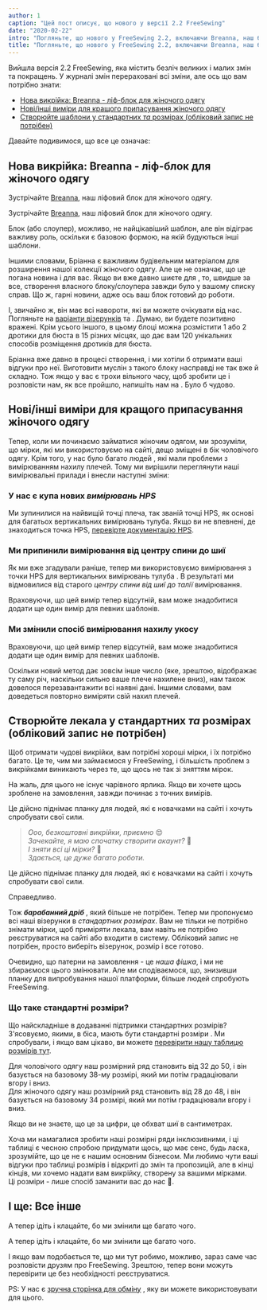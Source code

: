 ```yaml
---
author: 1
caption: "Цей пост описує, що нового у версії 2.2 FreeSewing"
date: "2020-02-22"
intro: "Погляньте, що нового у FreeSewing 2.2, включаючи Breanna, наш блок ліфів для жіночого одягу"
title: "Погляньте, що нового у FreeSewing 2.2, включаючи Breanna, наш блок ліфів для жіночого одягу"
---
```


Вийшла версія 2.2 FreeSewing, яка містить безліч великих і малих змін та покращень. У журналі змін [](https://github.com/freesewing/freesewing/blob/develop/CHANGELOG.md) перераховані всі зміни, але ось що вам потрібно знати:

 - [Нова викрійка: Breanna - ліф-блок для жіночого одягу](#new-pattern-breanna-is-a-bodice-block-for-womenswear)
 - [Нові/інші виміри для кращого припасування жіночого одягу](#newdifferent-measurements-to-better-suit-womenswear)
 - [Створюйте шаблони у стандартних *та* розмірах (обліковий запис не потрібен)](#generate-patterns-in-standard-sizes-no-account-required)

Давайте подивимося, що все це означає:

## Нова викрійка: Breanna - ліф-блок для жіночого одягу

Зустрічайте [Breanna](/designs/breanna/), наш ліфовий блок для жіночого одягу.

Зустрічайте [Breanna](/designs/breanna/), наш ліфовий блок для жіночого одягу.

Блок (або слоупер), можливо, не найцікавіший шаблон, але він відіграє важливу роль, оскільки є базовою формою, на якій будуються інші шаблони.

Іншими словами, Бріанна є важливим будівельним матеріалом для розширення нашої колекції жіночого одягу. Але це не означає, що це погана новина і для вас. Якщо ви вже давно шиєте для , то, швидше за все, створення власного блоку/слоупера завжди було у вашому списку справ. Що ж, гарні новини, адже ось ваш блок готовий до роботи.

І, звичайно ж, він має всі навороти, які ви можете очікувати від нас. Погляньте на [варіанти візерунків](/docs/designs/breanna/options/) та . Думаю, ви будете позитивно вражені. Крім усього іншого, в цьому блоці можна розмістити 1 або 2 дротики для бюста в 15 різних місцях, що дає вам 120 унікальних способів розміщення дротиків для бюста.

Бріанна вже давно в процесі створення, і ми хотіли б отримати ваші відгуки про неї. Виготовити муслін з такого блоку насправді не так вже й складно. Тож якщо у вас є трохи вільного часу, щоб зробити це і розповісти нам, як все пройшло, напишіть нам на . Було б чудово.


## Нові/інші виміри для кращого припасування жіночого одягу

Тепер, коли ми починаємо займатися жіночим одягом, ми зрозуміли, що мірки, які ми використовуємо на сайті, дещо зміщені в бік чоловічого одягу. Крім того, у нас було багато людей , які мали проблеми з вимірюванням нахилу плечей. Тому ми вирішили переглянути наші вимірювальні прилади і внесли наступні зміни:

### У нас є купа нових *вимірювань HPS*

Ми зупинилися на найвищій точці плеча, так званій точці HPS, як основі для багатьох вертикальних вимірювань тулуба. Якщо ви не впевнені, де знаходиться точка HPS, [перевірте документацію HPS](/docs/measurements/hps/).

### Ми припинили вимірювання від центру спини до шиї

Як ми вже згадували раніше, тепер ми використовуємо вимірювання з точки HPS для вертикальних вимірювань тулуба . В результаті ми відмовилися від старого *центру спини від шиї до талії* вимірювання.

Враховуючи, що цей вимір тепер відсутній, вам може знадобитися додати ще один вимір для певних шаблонів.

### Ми змінили спосіб вимірювання нахилу укосу

Враховуючи, що цей вимір тепер відсутній, вам може знадобитися додати ще один вимір для певних шаблонів.

Оскільки новий метод дає зовсім інше число (яке, зрештою, відображає ту саму річ, наскільки сильно ваше плече нахилене вниз), нам також довелося перезавантажити всі наявні дані. Іншими словами, вам доведеться повторно виміряти свій нахил плечей.

## Створюйте лекала у стандартних *та* розмірах (обліковий запис не потрібен)

Щоб отримати чудові викрійки, вам потрібні хороші мірки, і їх потрібно багато. Це те, чим ми займаємося у FreeSewing, і більшість проблем з викрійками виникають через те, що щось не так зі зняттям мірок.

На жаль, для цього не існує чарівного ярлика. Якщо ви хочете щось зроблене на замовлення, завжди починає з точних вимірів.

Це дійсно піднімає планку для людей, які є новачками на сайті і хочуть спробувати свої сили.

> *Ооо, безкоштовні викрійки, приємно* 😍  
> *Зачекайте, я маю спочатку створити акаунт?* 🤔  
> *І зняти всі ці мірки?* 😬  
> *Здається, це дуже багато роботи.*

Це дійсно піднімає планку для людей, які є новачками на сайті і хочуть спробувати свої сили.

Справедливо.

Тож __*барабанний дріб*__ , який більше не потрібен. Тепер ми пропонуємо всі наші візерунки в *стандартних розмірах*. Вам не тільки не потрібно знімати мірки, щоб приміряти лекала, вам навіть не потрібно реєструватися на сайті або входити в систему. Обліковий запис не потрібен, просто виберіть візерунок, розмір і все готово.

Очевидно, що патерни на замовлення - це *наша фішка*, і ми не збираємося цього змінювати. Але ми сподіваємося, що, знизивши планку для випробування нашої платформи, більше людей спробують FreeSewing.

### Що таке стандартні розміри?

Що найскладніше в додаванні підтримки стандартних розмірів? З'ясовуємо, якими, в біса, мають бути стандартні розміри . Ми спробували, і якщо вам цікаво, ви можете [перевірити нашу таблицю розмірів тут](/sizes/).

Для чоловічого одягу наш розмірний ряд становить від 32 до 50, і він базується на базовому 38-му розмірі, який ми потім градаціювали вгору і вниз.  
Для жіночого одягу наш розмірний ряд становить від 28 до 48, і він базується на базовому 34 розмірі, який ми потім градаціювали вгору і вниз.

<Note>

Якщо ви не знаєте, що це за цифри, це обхват шиї в сантиметрах.

</Note>

Хоча ми намагалися зробити наші розмірні ряди інклюзивними, і ці таблиці є чесною спробою придумати щось, що має сенс, будь ласка, зрозумійте, що це не є нашим основним бізнесом. Ми любимо чути ваші відгуки про таблиці розмірів і відкриті до змін та пропозицій, але в кінці кінців, ми хочемо надати вам викрійку, створену за вашими мірками.  
Ці розміри - лише спосіб заманити вас до нас 🤫.


## І ще: Все інше

А тепер ідіть і клацайте, бо ми змінили ще багато чого.

А тепер ідіть і клацайте, бо ми змінили ще багато чого.

І якщо вам подобається те, що ми тут робимо, можливо, зараз саме час розповісти друзям про FreeSewing. Зрештою, тепер вони можуть перевірити це без необхідності реєструватися.

PS: У нас є [зручна сторінка для обміну](/share/) , яку ви можете використовувати для цього.



